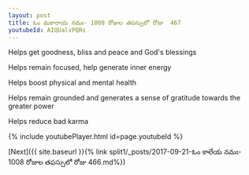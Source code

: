 ```yaml
---
layout: post
title: ఓం మకారాయ నమః- 1008 రోజుల తపస్సులో రోజు  467
youtubeId: AIQUalvPQRs
---
```

 
 
Helps get goodness, bliss and peace and God's blessings
 
Helps remain focused, help generate inner energy 
 
Helps boost physical and mental health 
 
Helps remain grounded and generates a sense of gratitude towards the greater power 
 
Helps reduce bad karma
 
 
 
 


{% include youtubePlayer.html id=page.youtubeId %}
 
[Next]({{ site.baseurl }}{% link  split1/_posts/2017-09-21-ఓం కాలేయ నమః- 1008 రోజుల తపస్సులో రోజు  466.md%})
 
